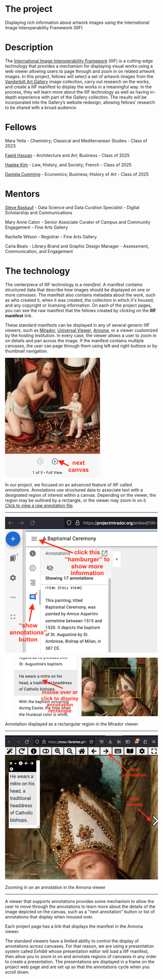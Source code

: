 # The project

Displaying rich information about artwork images using the International Image Interoperability Framework (IIIF)

# Description

The [International Image Interoperability Framework](https://iiif.io/) (IIIF) is a cutting-edge technology that provides a mechanism for displaying visual works using a web viewer allowing users to page through and zoom in on related artwork images. In this project, fellows will select a set of artwork images from the [Vanderbilt Art Gallery](https://www.library.vanderbilt.edu/gallery/) image collection, carry out research on the works, and create a IIIF manifest to display the works in a meaningful way. In the process, they will learn more about the IIIF technology as well as having in-depth experience with part of the Gallery collection. The results will be incorporated into the Gallery’s website redesign, allowing fellows’ research to be shared with a broad audience. 

# Fellows

Mara Yella - Chemistry; Classical and Mediterranean Studies - Class of 2023

[Faeid Hassan](https://www.linkedin.com/in/faeid-hassan-2b7bb11b7/) - Architecture and Art; Business - Class of 2025

[Haelee Kim](https://www.linkedin.com/in/haelee-kim-22a240194/) - Law, History, and Society; French - Class of 2025

[Daniela Cumming](https://www.linkedin.com/in/daniela-cumming-3b12a5259/) - Economics; Business; History of Art - Class of 2025

# Mentors

[Steve Baskauf](https://baskauf.github.io/) - Data Science and Data Curation Specialist - Digital Scholarship and Communications

Mary Anne Caton - Senior Associate Curator of Campus and Community Engagement - Fine Arts Gallery

Rachelle Wilson - Registrar - Fine Arts Gallery

Carla Beals - Library Brand and Graphic Design Manager - Assessment, Communication, and Engagement

# The technology

The centerpiece of IIIF technology is a *manifest*. A manifest contains structured data that describe how images should be displayed on one or more *canvases*. The manifest also contains metadata about the work, such as who created it, when it was created, the collection in which it's housed, and any copyright or licensing information. On each of the project pages, you can see the raw manifest that the fellows created by clicking on the **IIIF manifest** link.

These standard manifests can be displayed in any of several generic IIIF *viewers*, such as [Mirador](https://projectmirador.org/embed/?iiif-content=https://iiif-manifest.library.vanderbilt.edu/gallery/1979/1979.0648P.json), [Universal Viewer](https://universalviewer.io/uv.html?manifest=https://iiif-manifest.library.vanderbilt.edu/gallery/1979/1979.0648P.json), [Annona](https://ncsu-libraries.github.io/annona/tools/#/display?url=https%3A%2F%2Fiiif-manifest.library.vanderbilt.edu%2Fgallery%2F1979%2F1979.0648P.json&viewtype=iiif-storyboard&manifesturl=&settings=%7B%22fullpage%22%3Atrue%7D), or a viewer customized by the hosting institution. In every case, the viewer allows a user to zoom in on details and pan across the image. If the manifest contains multiple canvases, the user can page through them using left and right buttons or by thumbnail navigation.

![next button on Mirador](mirador_next.png)

In our project, we focused on an advanced feature of IIIF called *annotations*. Annotations use structured data to associate text with a designated region of interest within a canvas. Depending on the viewer, the region may be outlined by a rectangle, or the viewer may zoom in on it. [Click to view a raw annotation file](https://iiif-manifest.library.vanderbilt.edu/gallery/annotations/baptismal_ceremony_7e5e2ee0-aecb-410f-874c-5738e37280fd.json).

-----

![accessing the information pane in Mirador](mirador_info_pane.png)

![Mirador annotation rectangle](mirador_annotation_rectangle.png)

Annotation displayed as a rectangular region in the Mirador viewer

-----

![Annona annotation zoom](annona_annotation_zoom.png)

Zooming in on an annotation in the Annona viewer

-----

A viewer that supports annotations provides some mechanism to allow the user to move through the annotations to learn more about the details of the image depicted on the canvas, such as a "next annotation" button or list of annotations that display when moused over.

Each project page has a link that displays the manifest in the Annona viewer. 

The standard viewers have a limited ability to control the display of annotations across canvases. For that reason, we are using a presentation system called *Exhibit* whose presentation editor will load a IIIF manifest, then allow you to zoom in on and annotate regions of canvases in any order to create a presentation. The presentations are displayed in a frame on the project web page and are set up so that the annotations cycle when you scroll down.
